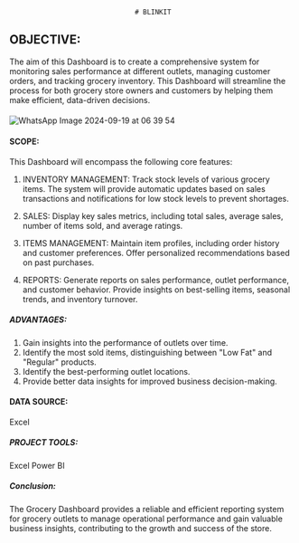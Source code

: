                                    # BLINKIT
## OBJECTIVE: 
The aim of this Dashboard is to create a comprehensive system for monitoring sales performance at different outlets, 
managing customer orders, and tracking grocery inventory. This Dashboard will streamline the process for both grocery store owners 
and customers by helping them make efficient, data-driven decisions.

#### 
![WhatsApp Image 2024-09-19 at 06 39 54](https://github.com/user-attachments/assets/bfb2f00e-b930-42ec-8795-e9199c250626)


#### SCOPE:
This Dashboard will encompass the following core features:

1. INVENTORY MANAGEMENT:
Track stock levels of various grocery items. The system will provide automatic updates based on sales transactions and notifications for low stock levels to prevent shortages.

2. SALES:
Display key sales metrics, including total sales, average sales, number of items sold, and average ratings.

3. ITEMS MANAGEMENT:
Maintain item profiles, including order history and customer preferences. Offer personalized recommendations based on past purchases.

4. REPORTS:
Generate reports on sales performance, outlet performance, and customer behavior. Provide insights on best-selling items, seasonal trends, and inventory turnover.

##### ADVANTAGES:
1. Gain insights into the performance of outlets over time.
2. Identify the most sold items, distinguishing between "Low Fat" and "Regular" products.
3. Identify the best-performing outlet locations.
4. Provide better data insights for improved business decision-making.
   
#### DATA SOURCE:
Excel

##### PROJECT TOOLS:
Excel
Power BI

##### Conclusion:
The Grocery Dashboard provides a reliable and efficient reporting system for grocery outlets to manage operational
performance and gain valuable business insights, contributing to the growth and success of the store.


